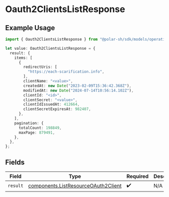 # Oauth2ClientsListResponse

## Example Usage

```typescript
import { Oauth2ClientsListResponse } from "@polar-sh/sdk/models/operations";

let value: Oauth2ClientsListResponse = {
  result: {
    items: [
      {
        redirectUris: [
          "https://each-scarification.info",
        ],
        clientName: "<value>",
        createdAt: new Date("2023-02-09T15:36:42.368Z"),
        modifiedAt: new Date("2024-07-14T10:56:14.102Z"),
        clientId: "<id>",
        clientSecret: "<value>",
        clientIdIssuedAt: 412664,
        clientSecretExpiresAt: 982407,
      },
    ],
    pagination: {
      totalCount: 198849,
      maxPage: 879491,
    },
  },
};
```

## Fields

| Field                                                                                      | Type                                                                                       | Required                                                                                   | Description                                                                                |
| ------------------------------------------------------------------------------------------ | ------------------------------------------------------------------------------------------ | ------------------------------------------------------------------------------------------ | ------------------------------------------------------------------------------------------ |
| `result`                                                                                   | [components.ListResourceOAuth2Client](../../models/components/listresourceoauth2client.md) | :heavy_check_mark:                                                                         | N/A                                                                                        |